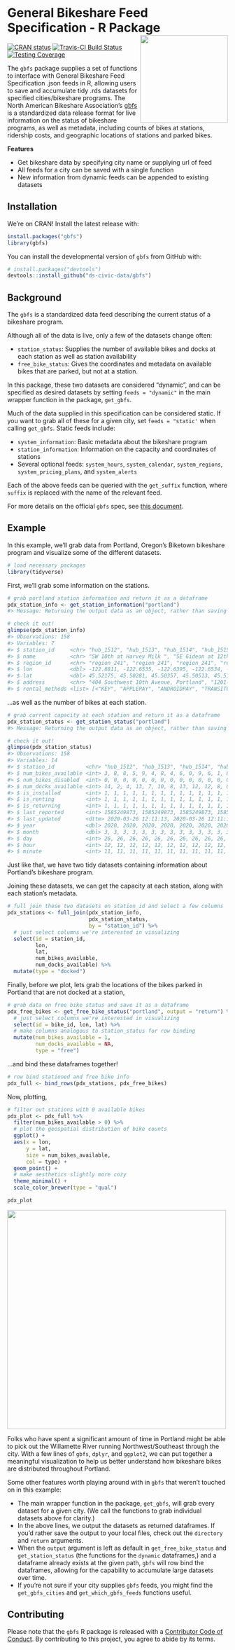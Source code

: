 
# General Bikeshare Feed Specification - R Package <a href='https://gbfs.netlify.com'><img src='https://raw.githubusercontent.com/simonpcouch/gbfs/master/figures/hex.png' align="right" height="200" /></a>

[![CRAN
status](https://www.r-pkg.org/badges/version/gbfs)](https://cran.r-project.org/package=gbfs)
[![Travis-CI Build
Status](https://travis-ci.org/simonpcouch/gbfs.svg?branch=master)](https://travis-ci.org/simonpcouch/gbfs)
[![Testing
Coverage](https://codecov.io/gh/simonpcouch/gbfs/branch/master/graph/badge.svg)](https://codecov.io/gh/simonpcouch/gbfs?branch=master)

The `gbfs` package supplies a set of functions to interface with General
Bikeshare Feed Specification .json feeds in R, allowing users to save
and accumulate tidy .rds datasets for specified cities/bikeshare
programs. The North American Bikeshare Association’s
[gbfs](https://github.com/NABSA/gbfs) is a standardized data release
format for live information on the status of bikeshare programs, as well
as metadata, including counts of bikes at stations, ridership costs, and
geographic locations of stations and parked bikes.

**Features**

  - Get bikeshare data by specifying city name or supplying url of feed
  - All feeds for a city can be saved with a single function
  - New information from dynamic feeds can be appended to existing
    datasets

## Installation

We’re on CRAN\! Install the latest release with:

``` r
install.packages("gbfs")
library(gbfs)
```

You can install the developmental version of `gbfs` from GitHub with:

``` r
# install.packages("devtools")
devtools::install_github("ds-civic-data/gbfs")
```

## Background

The `gbfs` is a standardized data feed describing the current status of
a bikeshare program.

Although all of the data is live, only a few of the datasets change
often:

  - `station_status`: Supplies the number of available bikes and docks
    at each station as well as station availability
  - `free_bike_status`: Gives the coordinates and metadata on available
    bikes that are parked, but not at a station.

In this package, these two datasets are considered “dynamic”, and can be
specified as desired datasets by setting `feeds = "dynamic"` in the main
wrapper function in the package, `get_gbfs`.

Much of the data supplied in this specification can be considered
static. If you want to grab all of these for a given city, set `feeds =
"static'` when calling `get_gbfs`. Static feeds include:

  - `system_information`: Basic metadata about the bikeshare program
  - `station_information`: Information on the capacity and coordinates
    of stations
  - Several optional feeds: `system_hours`, `system_calendar`,
    `system_regions`, `system_pricing_plans`, and `system_alerts`

Each of the above feeds can be queried with the `get_suffix` function,
where `suffix` is replaced with the name of the relevant feed.

For more details on the official `gbfs` spec, see [this
document](https://github.com/NABSA/gbfs/blob/master/gbfs.md).

## Example

In this example, we’ll grab data from Portland, Oregon’s Biketown
bikeshare program and visualize some of the different datasets.

``` r
# load necessary packages
library(tidyverse)
```

First, we’ll grab some information on the stations.

``` r
# grab portland station information and return it as a dataframe
pdx_station_info <- get_station_information("portland")
#> Message: Returning the output data as an object, rather than saving it, since the `directory` argument was not specified. Setting `output = "return"` will silence this message.

# check it out!
glimpse(pdx_station_info)
#> Observations: 158
#> Variables: 7
#> $ station_id     <chr> "hub_1512", "hub_1513", "hub_1514", "hub_1515", "hub_1…
#> $ name           <chr> "SW 10th at Harvey Milk ", "SE Gideon at 12th Ave MAX …
#> $ region_id      <chr> "region_241", "region_241", "region_241", "region_241"…
#> $ lon            <dbl> -122.6811, -122.6535, -122.6395, -122.6534, -122.6663,…
#> $ lat            <dbl> 45.52175, 45.50281, 45.50357, 45.50513, 45.51148, 45.5…
#> $ address        <chr> "404 Southwest 10th Avenue, Portland", "1201-1241 Sout…
#> $ rental_methods <list> [<"KEY", "APPLEPAY", "ANDROIDPAY", "TRANSITCARD", "AC…
```

…as well as the number of bikes at each station.

``` r
# grab current capacity at each station and return it as a dataframe
pdx_station_status <- get_station_status("portland")
#> Message: Returning the output data as an object, rather than saving it, since the `directory` argument was not specified. Setting `output = "return"` will silence this message.

# check it out!
glimpse(pdx_station_status)
#> Observations: 158
#> Variables: 14
#> $ station_id          <chr> "hub_1512", "hub_1513", "hub_1514", "hub_1515", "…
#> $ num_bikes_available <int> 3, 8, 8, 5, 9, 4, 8, 4, 6, 0, 9, 6, 1, 8, 6, 5, 0…
#> $ num_bikes_disabled  <int> 0, 0, 0, 0, 0, 0, 0, 0, 0, 0, 0, 0, 0, 0, 0, 0, 0…
#> $ num_docks_available <int> 14, 2, 4, 13, 7, 10, 8, 13, 12, 12, 8, 6, 7, 8, 6…
#> $ is_installed        <int> 1, 1, 1, 1, 1, 1, 1, 1, 1, 1, 1, 1, 1, 1, 1, 1, 1…
#> $ is_renting          <int> 1, 1, 1, 1, 1, 1, 1, 1, 1, 1, 1, 1, 1, 1, 1, 1, 1…
#> $ is_returning        <int> 1, 1, 1, 1, 1, 1, 1, 1, 1, 1, 1, 1, 1, 1, 1, 1, 1…
#> $ last_reported       <int> 1585249873, 1585249873, 1585249873, 1585249873, 1…
#> $ last_updated        <dttm> 2020-03-26 12:11:13, 2020-03-26 12:11:13, 2020-0…
#> $ year                <dbl> 2020, 2020, 2020, 2020, 2020, 2020, 2020, 2020, 2…
#> $ month               <dbl> 3, 3, 3, 3, 3, 3, 3, 3, 3, 3, 3, 3, 3, 3, 3, 3, 3…
#> $ day                 <int> 26, 26, 26, 26, 26, 26, 26, 26, 26, 26, 26, 26, 2…
#> $ hour                <int> 12, 12, 12, 12, 12, 12, 12, 12, 12, 12, 12, 12, 1…
#> $ minute              <int> 11, 11, 11, 11, 11, 11, 11, 11, 11, 11, 11, 11, 1…
```

Just like that, we have two tidy datasets containing information about
Portland’s bikeshare program.

Joining these datasets, we can get the capacity at each station, along
with each station’s metadata.

``` r
# full join these two datasets on station_id and select a few columns
pdx_stations <- full_join(pdx_station_info, 
                          pdx_station_status, 
                          by = "station_id") %>%
  # just select columns we're interested in visualizing
  select(id = station_id, 
         lon, 
         lat, 
         num_bikes_available, 
         num_docks_available) %>%
  mutate(type = "docked")
```

Finally, before we plot, lets grab the locations of the bikes parked in
Portland that are not docked at a station,

``` r
# grab data on free bike status and save it as a dataframe
pdx_free_bikes <- get_free_bike_status("portland", output = "return") %>%
  # just select columns we're interested in visualizing
  select(id = bike_id, lon, lat) %>%
  # make columns analogous to station_status for row binding
  mutate(num_bikes_available = 1,
         num_docks_available = NA,
         type = "free")
```

…and bind these dataframes together\!

``` r
# row bind stationed and free bike info
pdx_full <- bind_rows(pdx_stations, pdx_free_bikes)
```

Now, plotting,

``` r
# filter out stations with 0 available bikes
pdx_plot <- pdx_full %>%
  filter(num_bikes_available > 0) %>%
  # plot the geospatial distribution of bike counts
  ggplot() + 
  aes(x = lon, 
      y = lat, 
      size = num_bikes_available, 
      col = type) +
  geom_point() +
  # make aesthetics slightly more cozy
  theme_minimal() +
  scale_color_brewer(type = "qual")
```

``` r
pdx_plot
```

<a href='https://github.com/simonpcouch/gbfs'><img src='https://raw.githubusercontent.com/simonpcouch/gbfs/master/figures/plot-1.png' height="500" /></a>

Folks who have spent a significant amount of time in Portland might be
able to pick out the Willamette River running Northwest/Southeast
through the city. With a few lines of `gbfs`, `dplyr`, and `ggplot2`, we
can put together a meaningful visualization to help us better understand
how bikeshare bikes are distributed throughout Portland.

Some other features worth playing around with in `gbfs` that weren’t
touched on in this example:

  - The main wrapper function in the package, `get_gbfs`, will grab
    every dataset for a given city. (We call the functions to grab
    individual datasets above for clarity.)
  - In the above lines, we output the datasets as returned dataframes.
    If you’d rather save the output to your local files, check out the
    `directory` and `return` arguments.
  - When the `output` argument is left as default in
    `get_free_bike_status` and `get_station_status` (the functions for
    the `dynamic` dataframes,) and a dataframe already exists at the
    given path, `gbfs` will row bind the dataframes, allowing for the
    capability to accumulate large datasets over time.
  - If you’re not sure if your city supplies `gbfs` feeds, you might
    find the `get_gbfs_cities` and `get_which_gbfs_feeds` functions
    useful.

## Contributing

Please note that the `gbfs` R package is released with a [Contributor
Code of Conduct](CONTRIBUTING.md). By contributing to this project, you
agree to abide by its terms.
